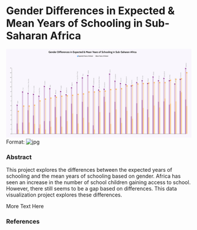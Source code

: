 # Gender Differences in Expected & Mean Years of Schooling in Sub-Saharan Africa

![Assignment4/GenderEdDif.jpg](https://github.com/hubideal/major_student_one/blob/master/Assignment4/GenderEdDif.jpg?raw=true) Format: ![jpg](http://hubideal.com)

### Abstract
This project explores the differences between the expected years of schooling and the mean years of schooling based on gender. Africa has seen an increase in the number of school children gaining access to school.  However, there still seems to be a gap based on differences.   This data visualization project explores these differences.

More Text Here

### References


